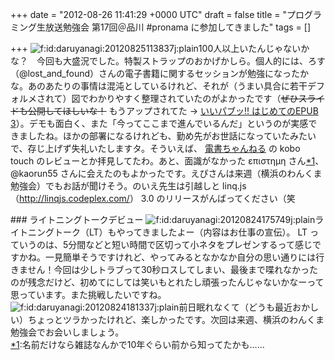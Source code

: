 
+++
date = "2012-08-26 11:41:29 +0000 UTC"
draft = false
title = "プログラミング生放送勉強会 第17回＠品川 #pronama に参加してきました"
tags = []

+++
<img src="http://cdn-ak.f.st-hatena.com/images/fotolife/d/daruyanagi/20120825/20120825113837.jpg" alt="f:id:daruyanagi:20120825113837j:plain" title="f:id:daruyanagi:20120825113837j:plain" class="hatena-fotolife"/>100人以上いたんじゃないかな？　今回も大盛況でした。特製ストラップのおかげかしら。個人的には、ろす（@lost_and_found）さんの電子書籍に関するセッションが勉強になったかな。あのあたりの事情は混沌としているけれど、それが（うまい具合に若干デフォルメされて）図でわかりやすく整理されていたのがよかったです（<del>ぜひスライドも公開してほしいな！</del> もうアップされてた → <a href="http://www.slideshare.net/lost_and_found/epub-3">いいパブッ!! はじめてのEPUB 3</a>）。デモも面白く、また「今ってここまで進んでいるんだ」というのが実感できましたね。ほかの部署になるけれども、勤め先がお世話になっていたみたいで、存じ上げず失礼いたしますタ。そういえば、 <a href="http://densho.hatenablog.com/">電書ちゃんねる</a> の kobo touch のレビューとか拝見してたわ。あと、面識がなかった επιστημη さん<a href="#f1" name="fn1" title="名前だけなら雑誌なんかで10年ぐらい前から知ってたかも……">*1</a>、 @kaorun55 さんに会えたのもよかったです。えぴさんは来週（横浜のわんくま勉強会）でもお話が聞けそう。のいえ先生は引越しと linq.js（<a href="http://linqjs.codeplex.com/">http://linqjs.codeplex.com/</a>） 3.0 のリリースがんばってください（笑

<div class="section">
    ### ライトニングトークデビュー
    <img src="http://cdn-ak.f.st-hatena.com/images/fotolife/d/daruyanagi/20120824/20120824175749.jpg" alt="f:id:daruyanagi:20120824175749j:plain" title="f:id:daruyanagi:20120824175749j:plain" class="hatena-fotolife"/>ライトニングトーク（LT）もやってきましたよー（内容はお仕事の宣伝）。 LT っていうのは、5分間などと短い時間で区切って小ネタをプレゼンするって感じですかね。一見簡単そうですけれど、やってみるとなかなか自分の思い通りには行きません！今回は少しトラブって30秒ロスしてしまい、最後まで喋れなかったのが残念だけど、初めてにしては笑いもとれたし頑張ったんじゃないかなーって思っています。また挑戦したいですね。<img src="http://cdn-ak.f.st-hatena.com/images/fotolife/d/daruyanagi/20120824/20120824181337.jpg" alt="f:id:daruyanagi:20120824181337j:plain" title="f:id:daruyanagi:20120824181337j:plain" class="hatena-fotolife"/>前日眠れなくて（どうも最近おかしい）ちょっとツラかったけれど、楽しかったです。次回は来週、横浜のわんくま勉強会でお会いしましょう。

</div><div class="footnote">
<a href="#fn1" name="f1" class="footnote-number">*1</a><span class="footnote-delimiter">:</span><span class="footnote-text">名前だけなら雑誌なんかで10年ぐらい前から知ってたかも……</span>
</div>

